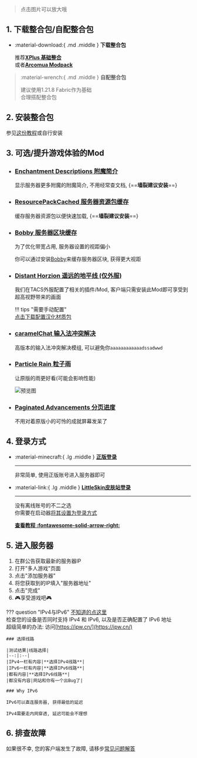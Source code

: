 > 点击图片可以放大哦

## 1. 下载整合包/自配整合包
<div class="grid cards" markdown>

-   :material-download:{ .md .middle } __下载整合包__

    推荐[__XPlus 基础整合__](https://www.mcmod.cn/modpack/467.html)  
    或者[__Arcomua Modpack__](https://www.mcmod.cn/modpack/606.html)  

>   :material-wrench:{ .md .middle } __自配整合包__
>
>   建议使用1.21.8 Fabric作为基础  
>   合理搭配整合包

</div>

## 2. 安装整合包
参见[这份教程](https://www.bilibili.com/opus/806747033441402937)或自行安装

## 3. 可选/提升游戏体验的Mod
<div class="grid cards" markdown>

-   ### [Enchantment Descriptions 附魔简介](https://www.mcmod.cn/class/1945.html)
    
    显示服务器更多附魔的附魔简介, 不用经常查文档, {==**墙裂建议安装**==}
    
-   ### [ResourcePackCached 服务器资源包缓存](https://www.mcmod.cn/class/20117.html)
    缓存服务器资源包以便快速加载, {==**墙裂建议安装**==}

-   ### [Bobby 服务器区块缓存](https://www.mcmod.cn/class/5291.html)
    为了优化带宽占用, 服务器设置的视距偏小

    你可以通过安装[Bobby](https://www.mcmod.cn/class/5291.html)来缓存服务器区块, 获得更大视距

-   ### [Distant Horzion 遥远的地平线 (仅外服)](https://www.mcmod.cn/class/5009.html)
    我们在TACS外服配置了相关的插件/Mod, 客户端只需安装此Mod即可享受到超高视野带来的画面

    !!! tips "需要手动配置"  
        [点击下载配置汉化材质包](https://klpbbs.com/thread-154137-1-1.html)

-   ### [caramelChat 输入法冲突解决](https://www.mcmod.cn/class/17135.html)
    高版本的输入法冲突解决模组, 可以避免你```aaaaaaaaaaaadssadwwd```

-   ### [Particle Rain 粒子雨](https://www.mcmod.cn/class/4897.html)
    让原版的雨更好看(可能会影响性能)

    ![预览图](https://img.fastmirror.net/s/2025/08/27/68aefdaf7abd1.png)

-   ### [Paginated Advancements 分页进度](https://www.mcmod.cn/class/8062.html)
    不用对着原版小的可怜的成就屏幕发呆了

</div>

## 4. 登录方式
<div class="grid cards" markdown>

-   :material-minecraft:{ .lg .middle } __[正版登录](https://www.minecraft.net/)__

    ---
    非常简单, 使用正版账号进入服务器即可



-   :material-link:{ .lg .middle } __[LittleSkin皮肤站登录](https://manual.littlesk.in/newbee/)__

    ---
    没有离线账号的不二之选  
    你需要在启动器[将其设置为登录方式](https://manual.littlesk.in/yggdrasil/client)  

    __[查看教程 :fontawesome-solid-arrow-right:](https://manual.littlesk.in/newbee/)__
</div>

## 5. 进入服务器
1. 在群公告获取最新的服务器IP
2. 打开"多人游戏"页面
3. 点击"添加服务器"
4. 将您获取到的IP填入"服务器地址"
5. 点击"完成"
6. 🎮享受游戏吧🎮

??? question "IPv4与IPv6"
    [不知道的点这里](utilities.md#百度百科)  
    检查您的设备是否同时支持 IPv4 和 IPv6, 以及是否正确配置了 IPv6 地址  
    超级简单的办法: 访问[https://ipw.cn/](https://ipw.cn/)  

    ### 选择线路

    |测试结果|线路选择|
    |--:|:--|
    |IPv4一栏有内容|**选择IPv4线路**|
    |IPv6一栏有内容|**选择IPv6线路**|
    |都有内容|**选择IPv6线路**|
    |都没有内容|网站和你有一个出Bug了|

    ### Why IPv6
     
    IPv6可以直连服务器, 获得最低的延迟

    IPv4需要走内网穿透, 延迟可能会不理想

## 6. 排查故障
如果很不幸, 您的客户端发生了故障, 请移步[常见问题解答](FAQs.md)